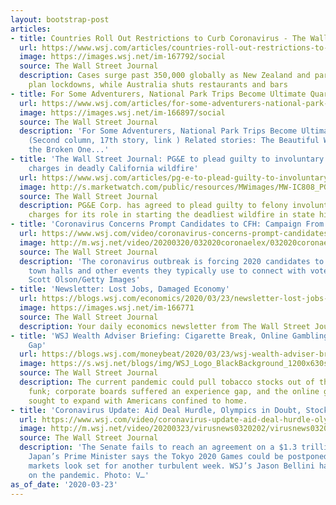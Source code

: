 ```yaml
---
layout: bootstrap-post
articles:
- title: Countries Roll Out Restrictions to Curb Coronavirus - The Wall Street Journal
  url: https://www.wsj.com/articles/countries-roll-out-restrictions-to-curb-coronavirus-11584954209
  image: https://images.wsj.net/im-167792/social
  source: The Wall Street Journal
  description: Cases surge past 350,000 globally as New Zealand and parts of India
    plan lockdowns, while Australia shuts restaurants and bars
- title: For Some Adventurers, National Park Trips Become Ultimate Quarantine...
  url: https://www.wsj.com/articles/for-some-adventurers-national-park-trips-become-ultimate-quarantine-11584964798
  image: https://images.wsj.net/im-166897/social
  source: The Wall Street Journal
  description: 'For Some Adventurers, National Park Trips Become Ultimate Quarantine...
    (Second column, 17th story, link ) Related stories: The Beautiful World Beside
    the Broken One...'
- title: 'The Wall Street Journal: PG&E to plead guilty to involuntary manslaughter
    charges in deadly California wildfire'
  url: https://www.wsj.com/articles/pg-e-to-plead-guilty-to-involuntary-manslaughter-charges-in-deadly-california-wildfire-11584962649
  image: http://s.marketwatch.com/public/resources/MWimages/MW-IC808_PGandE_ZG_20200323074547.jpg
  source: The Wall Street Journal
  description: PG&E Corp. has agreed to plead guilty to felony involuntary manslaughter
    charges for its role in starting the deadliest wildfire in state history.
- title: 'Coronavirus Concerns Prompt Candidates to CFH: Campaign From Home'
  url: https://www.wsj.com/video/coronavirus-concerns-prompt-candidates-to-cfh-campaign-from-home/DEFCA5D4-3628-48C0-8285-9D8FBB4F1F95.html
  image: http://m.wsj.net/video/20200320/032020coronaelex/032020coronaelex_1280x720.jpg
  source: The Wall Street Journal
  description: 'The coronavirus outbreak is forcing 2020 candidates to suspend rallies,
    town halls and other events they typically use to connect with voters. Photo:
    Scott Olson/Getty Images'
- title: 'Newsletter: Lost Jobs, Damaged Economy'
  url: https://blogs.wsj.com/economics/2020/03/23/newsletter-lost-jobs-damaged-economy/
  image: https://images.wsj.net/im-166771
  source: The Wall Street Journal
  description: Your daily economics newsletter from The Wall Street Journal.
- title: 'WSJ Wealth Adviser Briefing: Cigarette Break, Online Gambling, Experience
    Gap'
  url: https://blogs.wsj.com/moneybeat/2020/03/23/wsj-wealth-adviser-briefing-cigarette-break-online-gambling-experience-gap/
  image: https://s.wsj.net/blogs/img/WSJ_Logo_BlackBackground_1200x630social
  source: The Wall Street Journal
  description: The current pandemic could pull tobacco stocks out of their three-year
    funk; corporate boards suffered an experience gap, and the online gambling industry
    sought to expand with Americans confined to home.
- title: 'Coronavirus Update: Aid Deal Hurdle, Olympics in Doubt, Stocks Fall'
  url: https://www.wsj.com/video/coronavirus-update-aid-deal-hurdle-olympics-in-doubt-stocks-fall/D3B3EB67-0505-4746-842D-D39C3A86D9CC.html
  image: http://m.wsj.net/video/20200323/virusnews0320202/virusnews0320202_1280x720.jpg
  source: The Wall Street Journal
  description: 'The Senate fails to reach an agreement on a $1.3 trillion rescue package,
    Japan’s Prime Minister says the Tokyo 2020 Games could be postponed, and global
    markets look set for another turbulent week. WSJ’s Jason Bellini has the latest
    on the pandemic. Photo: V…'
as_of_date: '2020-03-23'
---
```


